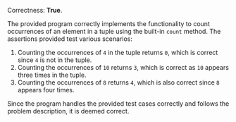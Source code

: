 Correctness: **True**.

The provided program correctly implements the functionality to count occurrences of an element in a tuple using the built-in `count` method. The assertions provided test various scenarios:

1. Counting the occurrences of `4` in the tuple returns `0`, which is correct since `4` is not in the tuple.
2. Counting the occurrences of `10` returns `3`, which is correct as `10` appears three times in the tuple.
3. Counting the occurrences of `8` returns `4`, which is also correct since `8` appears four times.

Since the program handles the provided test cases correctly and follows the problem description, it is deemed correct.